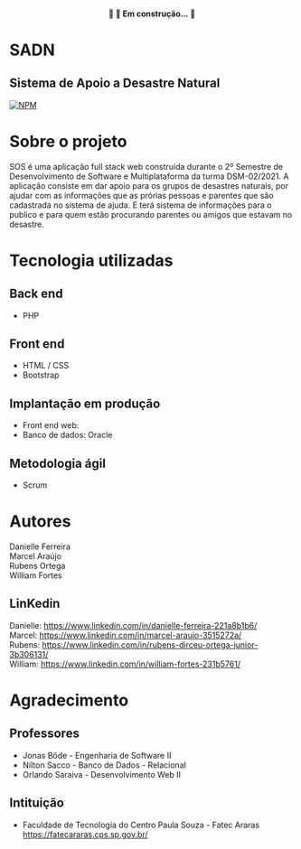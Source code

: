 
<h4 align="center"> 
	🚧 🚀 Em construção...  🚧
</h4>


# SADN 
## Sistema de Apoio a Desastre Natural
[![NPM](https://img.shields.io/npm/l/react)](https://github.com/DannielleFerreira/Proj_Inter2_FatecAraras/blob/main/LICENSE) 

# Sobre o projeto

SOS é uma aplicação full stack web construída durante o 2º Semestre de Desenvolvimento de Software e Multiplataforma da turma DSM-02/2021.
A aplicação consiste em dar apoio para os grupos de desastres naturais, por ajudar com as informações que as prórias pessoas e parentes que são cadastrada no sistema de ajuda. E terá sistema de informações para o publico e para quem estão procurando parentes ou amigos que estavam no desastre.



# Tecnologia utilizadas

## Back end
- PHP
## Front end
- HTML / CSS 
- Bootstrap 
## Implantação em produção
- Front end web: 
- Banco de dados: Oracle

## Metodologia ágil 
- Scrum 

# Autores

Danielle Ferreira<br/>
Marcel Araújo<br/>
Rubens Ortega<br/>
William Fortes<br/>

## LinKedin
Danielle: https://www.linkedin.com/in/danielle-ferreira-221a8b1b6/<br/>
Marcel: https://www.linkedin.com/in/marcel-araujo-3515272a/<br/>
Rubens: https://www.linkedin.com/in/rubens-dirceu-ortega-junior-3b306131/<br/>
William: https://www.linkedin.com/in/william-fortes-231b5761/

# Agradecimento 

## Professores
- Jonas Bôde - Engenharia de Software II <br/>
- Nilton Sacco - Banco de Dados - Relacional <br/>
- Orlando Saraiva - Desenvolvimento Web II <br/>

## Intituição
- Faculdade de Tecnologia do Centro Paula Souza - Fatec Araras<br/>
https://fatecararas.cps.sp.gov.br/
